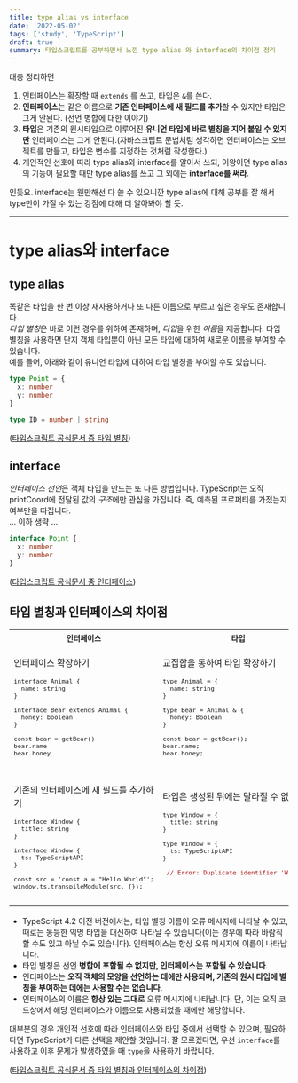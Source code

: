 ```yaml
---
title: type alias vs interface
date: '2022-05-02'
tags: ['study', 'TypeScript']
draft: true
summary: 타입스크립트를 공부하면서 느낀 type alias 와 interface의 차이점 정리
---
```


대충 정리하면

1. 인터페이스는 확장할 때 `extends` 를 쓰고, 타입은 `&`를 쓴다.
2. **인터페이스**는 같은 이름으로 **기존 인터페이스에 새 필드를 추가**할 수 있지만 타입은 그게 안된다. (선언 병합에 대한 이야기)
3. **타입**은 기존의 원시타입으로 이루어진 **유니언 타입에 바로 별칭을 지어 붙일 수 있지만** 인터페이스는 그게 안된다.(자바스크립트 문법처럼 생각하면 인터페이스는 오브젝트를 만들고, 타입은 변수를 지정하는 것처럼 작성한다.)
4. 개인적인 선호에 따라 type alias와 interface를 알아서 쓰되, 이왕이면 type alias 의 기능이 필요할 때만 type alias를 쓰고 그 외에는 **interface를 써라**.

인듯요.
interface는 웬만해선 다 쓸 수 있으니깐 type alias에 대해 공부를 잘 해서 type만이 가질 수 있는 강점에 대해 더 알아봐야 할 듯.

---

# type alias와 interface

## type alias

똑같은 타입을 한 번 이상 재사용하거나 또 다른 이름으로 부르고 싶은 경우도 존재합니다.  
*타입 별칭*은 바로 이런 경우를 위하여 존재하며, *타입*을 위한 *이름*을 제공합니다.
타입 별칭을 사용하면 단지 객체 타입뿐이 아닌 모든 타입에 대하여 새로운 이름을 부여할 수 있습니다.  
예를 들어, 아래와 같이 유니언 타입에 대하여 타입 별칭을 부여할 수도 있습니다.

```ts
type Point = {
  x: number
  y: number
}

type ID = number | string
```

([타입스크립트 공식문서 중 타입 별칭](https://www.typescriptlang.org/ko/docs/handbook/2/everyday-types.html#%ED%83%80%EC%9E%85-%EB%B3%84%EC%B9%AD))

## interface

*인터페이스 선언*은 객체 타입을 만드는 또 다른 방법입니다.
TypeScript는 오직 printCoord에 전달된 값의 *구조*에만 관심을 가집니다. 즉, 예측된 프로퍼티를 가졌는지 여부만을 따집니다.  
... 이하 생략 ...

```ts
interface Point {
  x: number
  y: number
}
```

([타입스크립트 공식문서 중 인터페이스](https://www.typescriptlang.org/ko/docs/handbook/2/everyday-types.html#%EC%9D%B8%ED%84%B0%ED%8E%98%EC%9D%B4%EC%8A%A4))

## 타입 별칭과 인터페이스의 차이점

<table class='full-width-table'>
  <tbody>
    <tr>
      <th><code>인터페이스</code></th>
      <th><code>타입</code></th>
    </tr>
    <tr>
      <td>
        <p>인터페이스 확장하기</p>
        <code><pre>
interface Animal {
  name: string
}<br/>
interface Bear extends Animal {
  honey: boolean
}<br/>
const bear = getBear() 
bear.name
bear.honey
        </pre></code>
      </td>
      <td>
        <p>교집합을 통하여 타입 확장하기</p>
        <code><pre>
type Animal = {
  name: string
}<br/>
type Bear = Animal & { 
  honey: Boolean 
}<br/>
const bear = getBear();
bear.name;
bear.honey;
        </pre></code>
      </td>
    </tr>
    <tr>
      <td>
        <p>기존의 인터페이스에 새 필드를 추가하기</p>
        <code><pre>
interface Window {
  title: string
}<br/>
interface Window {
  ts: TypeScriptAPI
}<br/>
const src = 'const a = "Hello World"';
window.ts.transpileModule(src, {});
        </pre></code>
      </td>
      <td>
        <p>타입은 생성된 뒤에는 달라질 수 없다</p>
        <code><pre>
type Window = {
  title: string
}<br/>
type Window = {
  ts: TypeScriptAPI
}<br/>
<span style="color: #A31515"> // Error: Duplicate identifier 'Window'.</span><br/>
        </pre></code>
      </td>
    </tr>
    </tbody>
</table>

- TypeScript 4.2 이전 버전에서는, 타입 별칭 이름이 오류 메시지에 나타날 수 있고, 때로는 동등한 익명 타입을 대신하여 나타날 수 있습니다(이는 경우에 따라 바람직할 수도 있고 아닐 수도 있습니다). 인터페이스는 항상 오류 메시지에 이름이 나타납니다.
- 타입 별칭은 선언 **병합에 포함될 수 없지만, 인터페이스는 포함될 수 있습니다**.
- 인터페이스는 **오직 객체의 모양을 선언하는 데에만 사용되며, 기존의 원시 타입에 별칭을 부여하는 데에는 사용할 수는 없습니다**.
- 인터페이스의 이름은 **항상 있는 그대로** 오류 메시지에 나타납니다. 단, 이는 오직 코드상에서 해당 인터페이스가 이름으로 사용되었을 때에만 해당합니다.

대부분의 경우 개인적 선호에 따라 인터페이스와 타입 중에서 선택할 수 있으며, 필요하다면 TypeScript가 다른 선택을 제안할 것입니다. 잘 모르겠다면, 우선 `interface`를 사용하고 이후 문제가 발생하였을 때 `type`을 사용하기 바랍니다.

([타입스크립트 공식문서 중 타입 별칭과 인터페이스의 차이점](https://www.typescriptlang.org/ko/docs/handbook/2/everyday-types.html#%ED%83%80%EC%9E%85-%EB%B3%84%EC%B9%AD%EA%B3%BC-%EC%9D%B8%ED%84%B0%ED%8E%98%EC%9D%B4%EC%8A%A4%EC%9D%98-%EC%B0%A8%EC%9D%B4%EC%A0%90))
